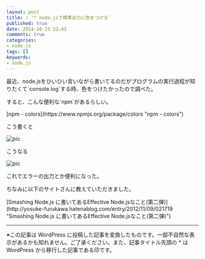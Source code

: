 ```yaml
---
layout: post
title: ! '* node.jsで標準出力に色をつける'
published: true
date: 2014-10-23 22:43
comments: true
categories:
- node.js
tags: []
keywords:
- node.js
---
```

<p>最近、node.jsをひいひい言いながら書いてるのだがプログラムの実行過程が知りたくて`console.log`する時、色をつけたかったので調べた。</p>

<p>すると、こんな便利な`npm`があるらしい。</p>

<p>[npm - colors](https://www.npmjs.org/package/colors "npm - colors")</p>

<p>こう書くと</p>

<p><img src="http://i.gyazo.com/a596b7f9f2c788243952593c5e8ff00f.png" alt="pic" /></p>

<p>こうなる</p>

<p><img src="http://i.gyazo.com/a92e7010abd5a061e283460127fe9345.png" alt="pic" /></p>

<p>これでエラーの出力とか便利になった。</p>

<p>ちなみに以下のサイトさんに教えていただきました。</p>

<p>[Smashing Node.js に書いてあるEffective Node.jsなこと(第二弾)](http://yosuke-furukawa.hatenablog.com/entry/2012/11/09/021719 "Smashing Node.js に書いてあるEffective Node.jsなこと(第二弾)")</p>

---
※この記事は WordPress に投稿した記事を変換したものです。一部不自然な表示があるかも知れません。ご了承ください。また、記事タイトル先頭の * は WordPress から移行した記事である印です。
